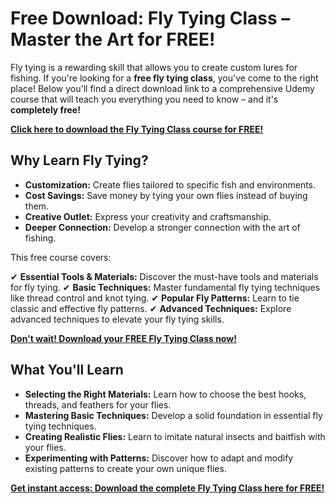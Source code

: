 # Free Download: Fly Tying Class – Master the Art for FREE!

Fly tying is a rewarding skill that allows you to create custom lures for fishing. If you're looking for a **free fly tying class**, you've come to the right place! Below you'll find a direct download link to a comprehensive Udemy course that will teach you everything you need to know – and it's **completely free!**

[**Click here to download the Fly Tying Class course for FREE!**](https://udemywork.com/fly-tying-class)

## Why Learn Fly Tying?

*   **Customization:** Create flies tailored to specific fish and environments.
*   **Cost Savings:** Save money by tying your own flies instead of buying them.
*   **Creative Outlet:** Express your creativity and craftsmanship.
*   **Deeper Connection:** Develop a stronger connection with the art of fishing.

This free course covers:

✔ **Essential Tools & Materials:** Discover the must-have tools and materials for fly tying.
✔ **Basic Techniques:** Master fundamental fly tying techniques like thread control and knot tying.
✔ **Popular Fly Patterns:** Learn to tie classic and effective fly patterns.
✔ **Advanced Techniques:** Explore advanced techniques to elevate your fly tying skills.

[**Don't wait! Download your FREE Fly Tying Class now!**](https://udemywork.com/fly-tying-class)

## What You'll Learn

*   **Selecting the Right Materials:** Learn how to choose the best hooks, threads, and feathers for your flies.
*   **Mastering Basic Techniques:** Develop a solid foundation in essential fly tying techniques.
*   **Creating Realistic Flies:** Learn to imitate natural insects and baitfish with your flies.
*   **Experimenting with Patterns:** Discover how to adapt and modify existing patterns to create your own unique flies.

[**Get instant access: Download the complete Fly Tying Class here for FREE!**](https://udemywork.com/fly-tying-class)
